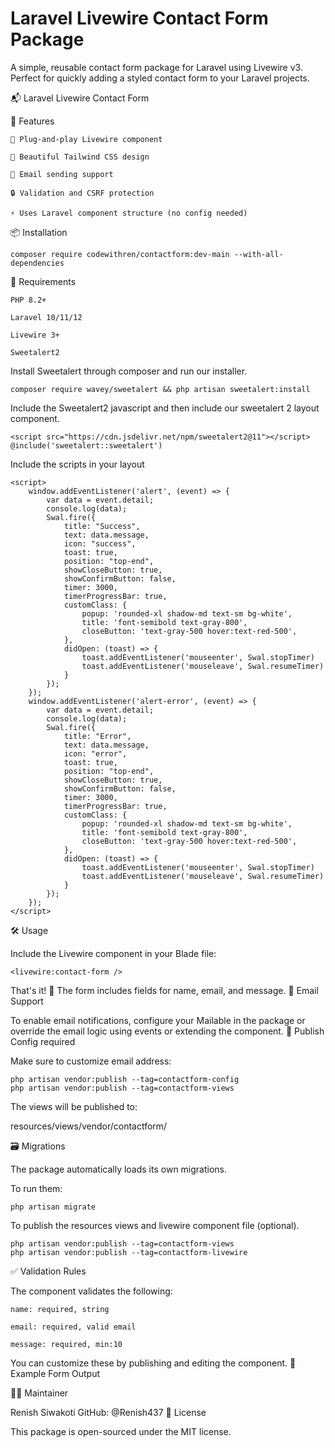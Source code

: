 #  Laravel Livewire Contact Form Package

A simple, reusable contact form package for Laravel using Livewire v3. Perfect for quickly adding a styled contact form to your Laravel projects.

📬 Laravel Livewire Contact Form


🚀 Features

    🧩 Plug-and-play Livewire component

    🎨 Beautiful Tailwind CSS design

    📧 Email sending support

    🔒 Validation and CSRF protection

    ⚡ Uses Laravel component structure (no config needed)

📦 Installation

    composer require codewithren/contactform:dev-main --with-all-dependencies
   

🧠 Requirements

    PHP 8.2+

    Laravel 10/11/12

    Livewire 3+

    Sweetalert2

Install Sweetalert through composer and run our installer.

    composer require wavey/sweetalert && php artisan sweetalert:install

Include the Sweetalert2 javascript and then include our sweetalert 2 layout component.

    <script src="https://cdn.jsdelivr.net/npm/sweetalert2@11"></script>
    @include('sweetalert::sweetalert')

Include the scripts in your layout
     
    <script>
        window.addEventListener('alert', (event) => {
            var data = event.detail;
            console.log(data);
            Swal.fire({
                title: "Success",
                text: data.message,
                icon: "success",
                toast: true,
                position: "top-end",
                showCloseButton: true,
                showConfirmButton: false,
                timer: 3000,
                timerProgressBar: true,
                customClass: {
                    popup: 'rounded-xl shadow-md text-sm bg-white',
                    title: 'font-semibold text-gray-800',
                    closeButton: 'text-gray-500 hover:text-red-500',
                },
                didOpen: (toast) => {
                    toast.addEventListener('mouseenter', Swal.stopTimer)
                    toast.addEventListener('mouseleave', Swal.resumeTimer)
                }
            });
        });
        window.addEventListener('alert-error', (event) => {
            var data = event.detail;
            console.log(data);
            Swal.fire({
                title: "Error",
                text: data.message,
                icon: "error",
                toast: true,
                position: "top-end",
                showCloseButton: true,
                showConfirmButton: false,
                timer: 3000,
                timerProgressBar: true,
                customClass: {
                    popup: 'rounded-xl shadow-md text-sm bg-white',
                    title: 'font-semibold text-gray-800',
                    closeButton: 'text-gray-500 hover:text-red-500',
                },
                didOpen: (toast) => {
                    toast.addEventListener('mouseenter', Swal.stopTimer)
                    toast.addEventListener('mouseleave', Swal.resumeTimer)
                }
            });
        });
    </script>


🛠 Usage

Include the Livewire component in your Blade file:

    <livewire:contact-form />

That's it! 🎉 The form includes fields for name, email, and message.
📨 Email Support

To enable email notifications, configure your Mailable in the package or override the email logic using events or extending the component.
🧾 Publish Config required 

Make sure to customize email address:

    php artisan vendor:publish --tag=contactform-config
    php artisan vendor:publish --tag=contactform-views

The views will be published to:

resources/views/vendor/contactform/

🗃️ Migrations

The package automatically loads its own migrations.

To run them:

    php artisan migrate

To publish the resources views and livewire component file (optional).

    php artisan vendor:publish --tag=contactform-views
    php artisan vendor:publish --tag=contactform-livewire

✅ Validation Rules

The component validates the following:

    name: required, string

    email: required, valid email

    message: required, min:10

You can customize these by publishing and editing the component.
🧪 Example Form Output

🙋‍♂️ Maintainer

Renish Siwakoti
GitHub: @Renish437
📄 License

This package is open-sourced under the MIT license.